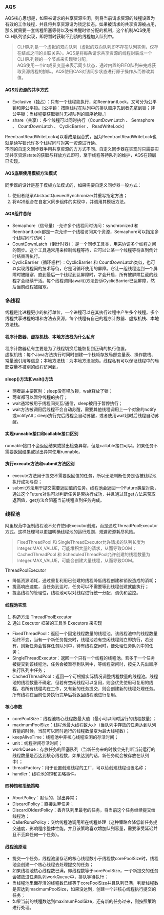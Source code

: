 ### AQS
AQS核心思想是，如果被请求的共享资源空闲，则将当前请求资源的线程设置为有效的工作线程，并且将共享资源设为锁定状态。如果被请求的共享资源被占用，那么就需要一套线程阻塞等待以及被唤醒时锁分配的机制，这个机制AQS使用CLH队列锁实现，即将暂时获取不到锁的线程加入队列中。
> CLH队列是一个虚拟的双向队列（虚拟的双向队列即不存在队列实例，仅存在结点之间的关联关系）。AQS是将每条请求共享资源的线程封装成一个CLH队列锁的一个节点来实现锁分配。  
> AQS使用一个int成员变量来表示同步状态，通过内置的FIFO队列来完成获取资源线程的排队。AQS使用CAS对该同步状态进行原子操作从而修改其值。
#### AQS对资源的共享方式
* Exclusive（独占）：只有一个线程能执行，如ReentrantLock，又可分为公平锁和非公平锁。[公平锁：按照线程在队列中的排队顺序先到者先拿到锁；非公平锁：当线程要获取锁时无视队列的顺序抢锁。]
* share（共享）：多个线程可以同时执行（CountDownLatch 、 Semaphore 、 CountDownLatch 、 CyclicBarrier 、 ReadWriteLock）

ReentrantReadWriteLock可以看成是组合式，因为ReentrantReadWriteLock也就是读写锁允许多个线程同时对某一资源进行读。  
不同的自定义同步器争用共享资源的方方式不同。自定义同步器在实现时只需要实现共享资源state的获取与释放方式即可，至于线程等待队列的维护，AQS在顶层已实现。
#### AQS底层使用模板方法模式
同步器的设计是基于模板方法模式的，如果需要自定义同步器一般方式：  
1. 使用者继承AbstractQueuedSynchronizer并重写指定方法；
2. 将AQS组合在自定义同步组件的实现中，并调用其模板方法。
#### AQS组件总结
* Semaphore（信号量）-允许多个线程同时访问：synchronized 和 ReentrantLock都是一次允许一个线程访问某个资源，Semaphore可以指定多个线程同时访问；
* CountDownLatch（倒计时器）：是一个同步工具类，用来协调多个线程之间的同步。这个工具通常用来控制线程等待，它可以让某一个线程等待直到倒计时结束再执行。
* CyclicBarrier（循环栅栏）：CyclicBarrier 和 CountDownLatch类似，也可以实现线程间的技术等待，它是可循环使用的屏障。它让一组线程达到一个屏障时被阻塞，直到最后一个线程到达屏障时，才会开启，所有被屏障拦截的线程才会继续干活。每个线程调用await()方法告诉CyclicBarrier已达屏障，然后当前线程被阻塞。



### 多线程
线程是比进程更小的执行单位，一个进程可以在其执行过程中产生多个线程。多个线程共享进程的堆和方法去资源，每个线程有自己的程序计数器、虚拟机栈、本地方法栈。
#### 程序计数器、虚拟机栈、本地方法栈为什么私有
程序计数器私有主要是为了线程切换后能恢复到正确的执行位置。  
虚拟机栈：每个Java方法执行时同时创建一个栈帧存放局部变量表、操作数栈、常量池引用等信息；本地方法栈：为本地方法服务。线程私有可以保证线程中的局部变量不被别的线程访问到。
#### sleep()方法和wait()方法
* 两者最主要区别：sleep没有释放锁，wait释放了锁；
* 两者都可以暂停线程的执行；
* wait通常被用于线程间交互/通信，sleep被用于暂停执行；
* wait方法被调用后线程不会自动苏醒，需要其他线程调用上一个对象的notify或notifyAll；sleep执行完后线程会自动苏醒，或者使用wait超时后线程自动苏醒。
#### 实现runnable接口和callable接口区别
runnable接口不会返回结果或抛出检查异常，但是callable接口可以。如果任务不需要返回结果或抛出异常使用runnable。
#### 执行execute方法和submit方法区别
* execute方法用于提交不需要返回值的任务，所以无法判断任务是否被线程池执行成功与否；
* submit方法用于提交需要返回值的任务。线程池会返回一个Future类型对象，通过这个Future对象可以判断任务是否执行成功，并且通过其get方法来获取返回值，get方法会阻塞当前线程直到任务完成。


### 线程池
阿里规范中强制线程池不允许使用Executor创建，而是通过ThreadPoolExecutor方式。这样处理可以更加明确线程池的运行规则，规避资源耗尽风险。
> FixedThreadPool 和 SingleThreadExecutor允许请求的队列长度为Integer.MAX_VALUE，可能堆积大量的请求，从而导致OOM；CachedThreadPool 和 ScheduledThreadPool允许创建的线程数量为Integer.MAX_VALUE，可能会创建大量线程，从而导致OOM。

ThreadPoolExecutor
* 降低资源消耗，通过重复利用已创建的线程降低线程创建和销毁造成的消耗；
* 提高响应速度，当任务到达时，任务可以不需要等到线程创建就能执行；
* 提高线程的管理性，线程池可以对线程进行统一分配、调优和监控。
#### 线程池实现
1. 构造方法 ThreadPoolExecutor
2. 通过 Executor 框架的⼯具类 Executors 来实现
* FixedThreadPool：返回一个固定线程数量的线程池。该线程池中的线程数量始终不变，当有一个新任务提交时，线程池若有空闲线程则立即执行，若没有，则新任务会暂存任务队列中，待有线程空闲时，便处理任务队列中的任务；
* SingleThreadExecutor：返回一个只有一个线程的线程池。若多于一个任务被提交到该线程池，任务会被暂存到队列中，等线程空闲时，按先入先出顺序执行队列中任务；
* CachedThreadPool：返回一个可根据实际情况调整线程数量的线程池。线程池的线程数量不确定，但若有空闲线程可以复用，则会优先使用可复用的线程。若所有线程均在工作，又有新的任务提交，则会创建新的线程处理任务。所有线程在当前任务执行完毕后将返回线程池进行复用。
#### 核心参数
* corePoolSize：线程池核心线程数最大值（最⼩可以同时运⾏的线程数量）；
* maximumPoolSize：线程池最大线程数大小（当队列中存放的任务达到队列容量的时候，当前可以同时运⾏的线程数量变为最⼤线程数）；
* keepAliveTime：线程池中非核心线程空闲的存活时间；
* unit：线程空闲存活时间；
* workQueue：存放任务的阻塞队列（当新任务来的时候会先判断当前运⾏的线程数量是否达到核⼼线程数，如果达到的话，新任务就会被存放在队列中）；
* threadFactory：用于设置创建线程的工厂，可以给创建线程设置名称；
* handler：线程池的饱和策略事件。
#### 四种饱和拒绝策略
* AbortPolicy：默认的，抛出异常；
* DiscardPolicy：直接丢弃任务；
* DiscardOldestPolicy：丢弃队列里最老的任务，将当前这个任务继续提交给线程池；
* CallerRunsPolicy：交给线程池调用所在线程处理（这种策略会降低新任务提交速度，影响程序整体性能。并且该策略喜欢增加队列容量，需要承受延迟并且不丢弃任何一个任务）。
#### 线程池原理
* 提交一个任务，线程池里存活的核心线程数小于线程数corePoolSize时，线程池会创建一个核心线程去处理提交的任务；
* 如果线程池核心线程数已满，即线程数等于corePoolSize，一个新提交的任务会被放进任务队列workQueue中，排队等待执行；
* 当线程池里面存活的线程数已经等于corePoolSize并且队列已满，判断线程数是否达到maximumPoolSize，如果没达到，创建一个非核心线程执行提交的任务；
* 如果当前的线程数达到maximumPoolSize，还有新的任务过来，则按照策略进行处理。
